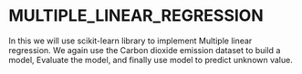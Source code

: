 # MULTIPLE_LINEAR_REGRESSION
 In this we will use scikit-learn library to implement Multiple linear regression. We again use the Carbon dioxide emission dataset to build a model, Evaluate the model, and finally use model to predict unknown value.
